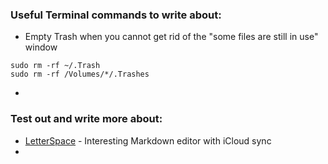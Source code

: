 ### Useful Terminal commands to write about:
* Empty Trash when you cannot get rid of the "some files are still in use" window
```
sudo rm -rf ~/.Trash
sudo rm -rf /Volumes/*/.Trashes
```
* 

### Test out and write more about:
* [LetterSpace](http://programmerbird.com/letterspace/) - Interesting Markdown editor with iCloud sync
*
